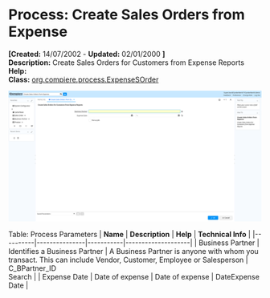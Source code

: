 # Process: Create Sales Orders from Expense 

**[Created:** 14/07/2002 - **Updated:** 02/01/2000 **]**  
**Description:** Create Sales Orders for Customers from Expense Reports  
**Help:**   
**Class:** [org.compiere.process.ExpenseSOrder](https://jenkins.idempiere.org/job/iDempiere12Daily/ws/org.idempiere.javadoc/API/org/compiere/process/ExpenseSOrder.html)

![](/img/docs/manual/CreateSalesOrdersfromExpense-Process_iDempiere_v12.0.0.png)

Table: Process Parameters
| **Name** | **Description** | **Help** | **Technical Info** |
|----------|---------------|-----------|--------------------|
| Business Partner | Identifies a Business Partner | A Business Partner is anyone with whom you transact.  This can include Vendor, Customer, Employee or Salesperson | C_BPartner_ID<br/>Search | 
| Expense Date | Date of expense | Date of expense | DateExpense<br/>Date | 


